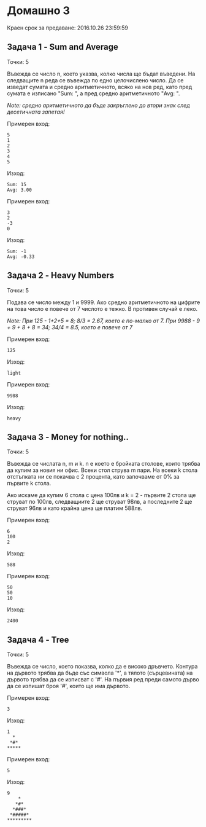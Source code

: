 Домашно 3
===

Краен срок за предаване: 2016.10.26 23:59:59

Задача 1 - Sum and Average
---
Точки: 5

Въвежда се число n, което указва, колко числа ще бъдат въведени. На следващите n
реда се въвежда по едно целочислено число. Да се изведат сумата и средно
аритметичното, всяко на нов ред, като пред сумата е изписано "Sum: ", а пред
средно аритметичното "Avg: ".

*Note: средно аритметичното да бъде закръглено до втори знак след десетичната
запетая!*

Примерен вход:
```
5
1
2
3
4
5
```
Изход:
```
Sum: 15
Avg: 3.00
```

Примерен вход:
```
3
2
-3
0
```
Изход:
```
Sum: -1
Avg: -0.33
```

Задача 2 - Heavy Numbers
---
Точки: 5

Подава се число между 1 и 9999. Ако средно аритметичното на цифрите на това число е повече от 7 числото е тежко. В противен случай е леко.

*Note: При 125 - 1+2+5 = 8; 8/3 = 2.67, което е по-малко от 7. При 9988 - 9 +
9 + 8 + 8 = 34; 34/4 = 8.5, което е повече от 7*

Примерен вход:
```
125
```
Изход:
```
light
```

Примерен вход:
```
9988
```
Изход:
```
heavy
```

Задача 3 - Money for nothing..
---
Точки: 5

Въвежда се числата n, m и k. n е което е бройката столове, които трябва да
купим за новия ни офис. Всеки стол струва m пари. На всеки k стола отстъпката
ни се покачва с 2 процента, като започваме от 0% за първите k стола.

Ако искаме да купим 6 стола с цена 100лв и k = 2 - първите 2 стола ще струват
по 100лв, следващиите 2 ще струват 98лв, а последните 2 ще струват 96лв и като
крайна цена ще платим 588лв.

Примерен вход:
```
6
100
2
```
Изход:
```
588
```

Примерен вход:
```
50
50
10
```
Изход:
```
2400
```

Задача 4 - Tree
---
Точки: 5

Въвежда се число, което показва, колко да е високо дръвчето. Контура на
дървото трябва да бъде със символа '\*', a тялото (сърцевината) на дървото
трябва да се изписват с '#'. На първия ред преди самото дърво да се изпишат
броя '#', които ще има дървото.

Примерен вход:
```
3
```
Изход:
```
1
  *  
 *#*
*****
```

Примерен вход:
```
5
```
Изход:
```
9
    *  
   *#*
  *###*
 *#####*
*********

```
